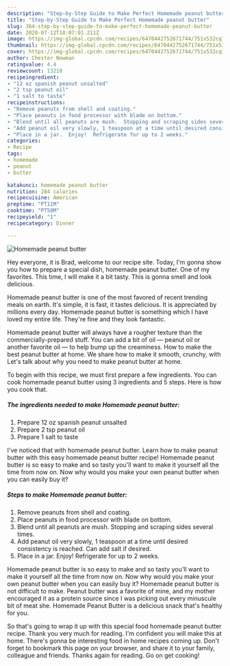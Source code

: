 ```yaml
---
description: "Step-by-Step Guide to Make Perfect Homemade peanut butter"
title: "Step-by-Step Guide to Make Perfect Homemade peanut butter"
slug: 364-step-by-step-guide-to-make-perfect-homemade-peanut-butter
date: 2020-07-12T18:07:01.211Z
image: https://img-global.cpcdn.com/recipes/6470442752671744/751x532cq70/homemade-peanut-butter-recipe-main-photo.jpg
thumbnail: https://img-global.cpcdn.com/recipes/6470442752671744/751x532cq70/homemade-peanut-butter-recipe-main-photo.jpg
cover: https://img-global.cpcdn.com/recipes/6470442752671744/751x532cq70/homemade-peanut-butter-recipe-main-photo.jpg
author: Chester Newman
ratingvalue: 4.4
reviewcount: 13210
recipeingredient:
- "12 oz spanish peanut unsalted"
- "2 tsp peanut oil"
- "1 salt to taste"
recipeinstructions:
- "Remove peanuts from shell and coating."
- "Place peanuts in food processor with blade on bottom."
- "Blend until all peanuts are mush.  Stopping and scraping sides several times."
- "Add peanut oil very slowly, 1 teaspoon at a time until desired consistency is reached. Can add salt if desired."
- "Place in a jar.  Enjoy!  Refrigerate for up to 2 weeks."
categories:
- Recipe
tags:
- homemade
- peanut
- butter

katakunci: homemade peanut butter 
nutrition: 284 calories
recipecuisine: American
preptime: "PT11M"
cooktime: "PT58M"
recipeyield: "1"
recipecategory: Dinner

---
```



![Homemade peanut butter](https://img-global.cpcdn.com/recipes/6470442752671744/751x532cq70/homemade-peanut-butter-recipe-main-photo.jpg)

Hey everyone, it is Brad, welcome to our recipe site. Today, I'm gonna show you how to prepare a special dish, homemade peanut butter. One of my favorites. This time, I will make it a bit tasty. This is gonna smell and look delicious.

Homemade peanut butter is one of the most favored of recent trending meals on earth. It's simple, it is fast, it tastes delicious. It is appreciated by millions every day. Homemade peanut butter is something which I have loved my entire life. They're fine and they look fantastic.

Homemade peanut butter will always have a rougher texture than the commercially-prepared stuff. You can add a bit of oil — peanut oil or another favorite oil — to help bump up the creaminess. How to make the best peanut butter at home. We share how to make it smooth, crunchy, with Let&#39;s talk about why you need to make peanut butter at home.


To begin with this recipe, we must first prepare a few ingredients. You can cook homemade peanut butter using 3 ingredients and 5 steps. Here is how you cook that.

<!--inarticleads1-->

##### The ingredients needed to make Homemade peanut butter:

1. Prepare 12 oz spanish peanut unsalted
1. Prepare 2 tsp peanut oil
1. Prepare 1 salt to taste


I&#39;ve noticed that with homemade peanut butter. Learn how to make peanut butter with this easy homemade peanut butter recipe! Homemade peanut butter is so easy to make and so tasty you&#39;ll want to make it yourself all the time from now on. Now why would you make your own peanut butter when you can easily buy it? 

<!--inarticleads2-->

##### Steps to make Homemade peanut butter:

1. Remove peanuts from shell and coating.
1. Place peanuts in food processor with blade on bottom.
1. Blend until all peanuts are mush.  Stopping and scraping sides several times.
1. Add peanut oil very slowly, 1 teaspoon at a time until desired consistency is reached. Can add salt if desired.
1. Place in a jar.  Enjoy!  Refrigerate for up to 2 weeks.


Homemade peanut butter is so easy to make and so tasty you&#39;ll want to make it yourself all the time from now on. Now why would you make your own peanut butter when you can easily buy it? Homemade peanut butter is not difficult to make. Peanut butter was a favorite of mine, and my mother encouraged it as a protein source since I was picking out every minuscule bit of meat she. Homemade Peanut Butter is a delicious snack that&#39;s healthy for you. 

So that's going to wrap it up with this special food homemade peanut butter recipe. Thank you very much for reading. I'm confident you will make this at home. There's gonna be interesting food in home recipes coming up. Don't forget to bookmark this page on your browser, and share it to your family, colleague and friends. Thanks again for reading. Go on get cooking!
